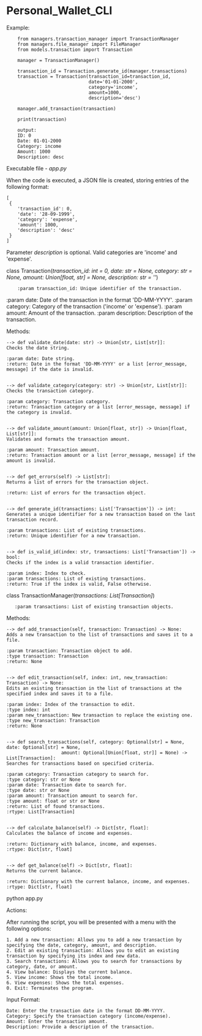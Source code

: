 # Personal_Wallet_CLI

Example:

```
    from managers.transaction_manager import TransactionManager
    from managers.file_manager import FileManager
    from models.transaction import Transaction
    
    manager = TransactionManager()
    
    transaction_id = Transaction.generate_id(manager.transactions)
    transaction = Transaction(transaction_id=transaction_id, 
                              date='01-01-2000',
                              category='income',
                              amount=1000,
                              description='desc')
                              
    manager.add_transaction(transaction) 
    
    print(transaction)
    
    output:
    ID: 0
    Date: 01-01-2000
    Category: income
    Amount: 1000
    Description: desc
```


Executable file - *app.py*

When the code is executed, a JSON file is created, storing entries of the following format:

```
[
 {
    'transaction_id': 0,
    'date': '28-09-1999',
    'category': 'expense',
    'amount': 1000,
    'description': 'desc'
 }
]
```
Parameter *description* is optional.
Valid categories are 'income' and 'expense'.


class Transaction(*transaction_id: int = 0, date: str = None, category: str = None, amount: Union[float, str] = None,
                 description: str = ''*)

        :param transaction_id: Unique identifier of the transaction.
:param date: Date of the transaction in the format 'DD-MM-YYYY'.
:param category: Category of the transaction ('income' or 'expense').
:param amount: Amount of the transaction.
:param description: Description of the transaction.

Methods:

    --> def validate_date(date: str) -> Union[str, List[str]]:
    Checks the date string.

    :param date: Date string.
    :return: Date in the format 'DD-MM-YYYY' or a list [error_message, message] if the date is invalid.


    --> def validate_category(category: str) -> Union[str, List[str]]:
    Checks the transaction category.

    :param category: Transaction category.
    :return: Transaction category or a list [error_message, message] if the category is invalid.
    

    --> def validate_amount(amount: Union[float, str]) -> Union[float, List[str]]:
    Validates and formats the transaction amount.

    :param amount: Transaction amount.
    :return: Transaction amount or a list [error_message, message] if the amount is invalid.
    

    --> def get_errors(self) -> List[str]:
    Returns a list of errors for the transaction object.

    :return: List of errors for the transaction object.


    --> def generate_id(transactions: List['Transaction']) -> int:
    Generates a unique identifier for a new transaction based on the last transaction record.

    :param transactions: List of existing transactions.
    :return: Unique identifier for a new transaction.
    

    --> def is_valid_id(index: str, transactions: List['Transaction']) -> bool:
    Checks if the index is a valid transaction identifier.

    :param index: Index to check.
    :param transactions: List of existing transactions.
    :return: True if the index is valid, False otherwise.


class TransactionManager(*transactions: List[Transaction]*)

       :param transactions: List of existing transaction objects.

Methods:

    --> def add_transaction(self, transaction: Transaction) -> None:
    Adds a new transaction to the list of transactions and saves it to a file.

    :param transaction: Transaction object to add.
    :type transaction: Transaction
    :return: None
    
    
    --> def edit_transaction(self, index: int, new_transaction: Transaction) -> None:
    Edits an existing transaction in the list of transactions at the specified index and saves it to a file.

    :param index: Index of the transaction to edit.
    :type index: int
    :param new_transaction: New transaction to replace the existing one.
    :type new_transaction: Transaction
    :return: None
    

    --> def search_transactions(self, category: Optional[str] = None, date: Optional[str] = None,
                        amount: Optional[Union[float, str]] = None) -> List[Transaction]:
    Searches for transactions based on specified criteria.

    :param category: Transaction category to search for.
    :type category: str or None
    :param date: Transaction date to search for.
    :type date: str or None
    :param amount: Transaction amount to search for.
    :type amount: float or str or None
    :return: List of found transactions.
    :rtype: List[Transaction]
    

    --> def calculate_balance(self) -> Dict[str, float]:
    Calculates the balance of income and expenses.

    :return: Dictionary with balance, income, and expenses.
    :rtype: Dict[str, float]
    

    --> def get_balance(self) -> Dict[str, float]:
    Returns the current balance.

    :return: Dictionary with the current balance, income, and expenses.
    :rtype: Dict[str, float]
        



python app.py

Actions:

After running the script, you will be presented with a menu with the following options:

    1. Add a new transaction: Allows you to add a new transaction by specifying the date, category, amount, and description.
    2. Edit an existing transaction: Allows you to edit an existing transaction by specifying its index and new data.
    3. Search transactions: Allows you to search for transactions by category, date, or amount.
    4. View balance: Displays the current balance.
    5. View income: Shows the total income.
    6. View expenses: Shows the total expenses.
    0. Exit: Terminates the program.

Input Format:

    Date: Enter the transaction date in the format DD-MM-YYYY.
    Category: Specify the transaction category (income/expense).
    Amount: Enter the transaction amount.
    Description: Provide a description of the transaction.